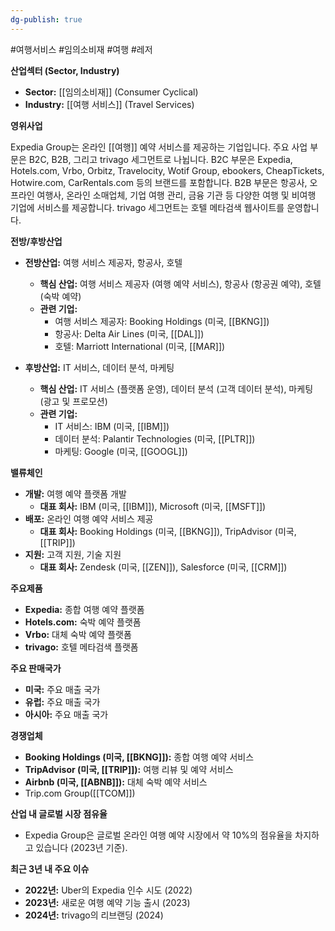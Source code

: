 ```yaml
---
dg-publish: true
---
```

#여행서비스 #임의소비재 #여행 #레저 

**산업섹터 (Sector, Industry)**

- **Sector:** [[임의소비재]] (Consumer Cyclical)
- **Industry:** [[여행 서비스]] (Travel Services)

**영위사업** 

Expedia Group는 온라인 [[여행]] 예약 서비스를 제공하는 기업입니다. 주요 사업 부문은 B2C, B2B, 그리고 trivago 세그먼트로 나뉩니다. B2C 부문은 Expedia, Hotels.com, Vrbo, Orbitz, Travelocity, Wotif Group, ebookers, CheapTickets, Hotwire.com, CarRentals.com 등의 브랜드를 포함합니다. B2B 부문은 항공사, 오프라인 여행사, 온라인 소매업체, 기업 여행 관리, 금융 기관 등 다양한 여행 및 비여행 기업에 서비스를 제공합니다. trivago 세그먼트는 호텔 메타검색 웹사이트를 운영합니다.

**전방/후방산업**

- **전방산업:** 여행 서비스 제공자, 항공사, 호텔
    - **핵심 산업:** 여행 서비스 제공자 (여행 예약 서비스), 항공사 (항공권 예약), 호텔 (숙박 예약)
    - **관련 기업:**
        - 여행 서비스 제공자: Booking Holdings (미국, [[BKNG]])
        - 항공사: Delta Air Lines (미국, [[DAL]])
        - 호텔: Marriott International (미국, [[MAR]])
          
- **후방산업:** IT 서비스, 데이터 분석, 마케팅
    - **핵심 산업:** IT 서비스 (플랫폼 운영), 데이터 분석 (고객 데이터 분석), 마케팅 (광고 및 프로모션)
    - **관련 기업:**
        - IT 서비스: IBM (미국, [[IBM]])
        - 데이터 분석: Palantir Technologies (미국, [[PLTR]])
        - 마케팅: Google (미국, [[GOOGL]])

**밸류체인**

- **개발:** 여행 예약 플랫폼 개발
    - **대표 회사:** IBM (미국, [[IBM]]), Microsoft (미국, [[MSFT]])
- **배포:** 온라인 여행 예약 서비스 제공
    - **대표 회사:** Booking Holdings (미국, [[BKNG]]), TripAdvisor (미국, [[TRIP]])
- **지원:** 고객 지원, 기술 지원
    - **대표 회사:** Zendesk (미국, [[ZEN]]), Salesforce (미국, [[CRM]])

**주요제품**

- **Expedia:** 종합 여행 예약 플랫폼
- **Hotels.com:** 숙박 예약 플랫폼
- **Vrbo:** 대체 숙박 예약 플랫폼
- **trivago:** 호텔 메타검색 플랫폼

**주요 판매국가**

- **미국:** 주요 매출 국가
- **유럽:** 주요 매출 국가
- **아시아:** 주요 매출 국가

**경쟁업체**

- **Booking Holdings (미국, [[BKNG]]):** 종합 여행 예약 서비스
- **TripAdvisor (미국, [[TRIP]]):** 여행 리뷰 및 예약 서비스
- **Airbnb (미국, [[ABNB]]):** 대체 숙박 예약 서비스
- Trip.com Group([[TCOM]])

**산업 내 글로벌 시장 점유율**

- Expedia Group은 글로벌 온라인 여행 예약 시장에서 약 10%의 점유율을 차지하고 있습니다 (2023년 기준).

**최근 3년 내 주요 이슈**

- **2022년:** Uber의 Expedia 인수 시도 (2022)
- **2023년:** 새로운 여행 예약 기능 출시 (2023)
- **2024년:** trivago의 리브랜딩 (2024)